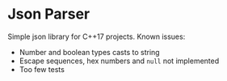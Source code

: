 # Json Parser
Simple json library for C++17 projects.
Known issues:
  - Number and boolean types casts to string
  - Escape sequences, hex numbers and `null` not implemented
  - Too few tests
